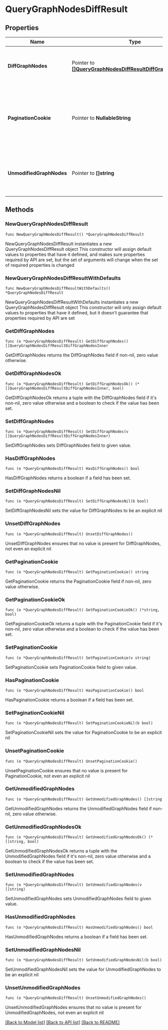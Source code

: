 # QueryGraphNodesDiffResult

## Properties

Name | Type | Description | Notes
------------ | ------------- | ------------- | -------------
**DiffGraphNodes** | Pointer to [**[]QueryGraphNodesDiffResultDiffGraphNodesInner**](QueryGraphNodesDiffResultDiffGraphNodesInner.md) | Specifies the list of diff for all the nodes matching the filter | [optional] 
**PaginationCookie** | Pointer to **NullableString** | Specifies the pagination cookie with which subsequent parts of the response can be fetched. | [optional] 
**UnmodifiedGraphNodes** | Pointer to **[]string** | Specifies the list of all the graph node ids which are unmodified. | [optional] 

## Methods

### NewQueryGraphNodesDiffResult

`func NewQueryGraphNodesDiffResult() *QueryGraphNodesDiffResult`

NewQueryGraphNodesDiffResult instantiates a new QueryGraphNodesDiffResult object
This constructor will assign default values to properties that have it defined,
and makes sure properties required by API are set, but the set of arguments
will change when the set of required properties is changed

### NewQueryGraphNodesDiffResultWithDefaults

`func NewQueryGraphNodesDiffResultWithDefaults() *QueryGraphNodesDiffResult`

NewQueryGraphNodesDiffResultWithDefaults instantiates a new QueryGraphNodesDiffResult object
This constructor will only assign default values to properties that have it defined,
but it doesn't guarantee that properties required by API are set

### GetDiffGraphNodes

`func (o *QueryGraphNodesDiffResult) GetDiffGraphNodes() []QueryGraphNodesDiffResultDiffGraphNodesInner`

GetDiffGraphNodes returns the DiffGraphNodes field if non-nil, zero value otherwise.

### GetDiffGraphNodesOk

`func (o *QueryGraphNodesDiffResult) GetDiffGraphNodesOk() (*[]QueryGraphNodesDiffResultDiffGraphNodesInner, bool)`

GetDiffGraphNodesOk returns a tuple with the DiffGraphNodes field if it's non-nil, zero value otherwise
and a boolean to check if the value has been set.

### SetDiffGraphNodes

`func (o *QueryGraphNodesDiffResult) SetDiffGraphNodes(v []QueryGraphNodesDiffResultDiffGraphNodesInner)`

SetDiffGraphNodes sets DiffGraphNodes field to given value.

### HasDiffGraphNodes

`func (o *QueryGraphNodesDiffResult) HasDiffGraphNodes() bool`

HasDiffGraphNodes returns a boolean if a field has been set.

### SetDiffGraphNodesNil

`func (o *QueryGraphNodesDiffResult) SetDiffGraphNodesNil(b bool)`

 SetDiffGraphNodesNil sets the value for DiffGraphNodes to be an explicit nil

### UnsetDiffGraphNodes
`func (o *QueryGraphNodesDiffResult) UnsetDiffGraphNodes()`

UnsetDiffGraphNodes ensures that no value is present for DiffGraphNodes, not even an explicit nil
### GetPaginationCookie

`func (o *QueryGraphNodesDiffResult) GetPaginationCookie() string`

GetPaginationCookie returns the PaginationCookie field if non-nil, zero value otherwise.

### GetPaginationCookieOk

`func (o *QueryGraphNodesDiffResult) GetPaginationCookieOk() (*string, bool)`

GetPaginationCookieOk returns a tuple with the PaginationCookie field if it's non-nil, zero value otherwise
and a boolean to check if the value has been set.

### SetPaginationCookie

`func (o *QueryGraphNodesDiffResult) SetPaginationCookie(v string)`

SetPaginationCookie sets PaginationCookie field to given value.

### HasPaginationCookie

`func (o *QueryGraphNodesDiffResult) HasPaginationCookie() bool`

HasPaginationCookie returns a boolean if a field has been set.

### SetPaginationCookieNil

`func (o *QueryGraphNodesDiffResult) SetPaginationCookieNil(b bool)`

 SetPaginationCookieNil sets the value for PaginationCookie to be an explicit nil

### UnsetPaginationCookie
`func (o *QueryGraphNodesDiffResult) UnsetPaginationCookie()`

UnsetPaginationCookie ensures that no value is present for PaginationCookie, not even an explicit nil
### GetUnmodifiedGraphNodes

`func (o *QueryGraphNodesDiffResult) GetUnmodifiedGraphNodes() []string`

GetUnmodifiedGraphNodes returns the UnmodifiedGraphNodes field if non-nil, zero value otherwise.

### GetUnmodifiedGraphNodesOk

`func (o *QueryGraphNodesDiffResult) GetUnmodifiedGraphNodesOk() (*[]string, bool)`

GetUnmodifiedGraphNodesOk returns a tuple with the UnmodifiedGraphNodes field if it's non-nil, zero value otherwise
and a boolean to check if the value has been set.

### SetUnmodifiedGraphNodes

`func (o *QueryGraphNodesDiffResult) SetUnmodifiedGraphNodes(v []string)`

SetUnmodifiedGraphNodes sets UnmodifiedGraphNodes field to given value.

### HasUnmodifiedGraphNodes

`func (o *QueryGraphNodesDiffResult) HasUnmodifiedGraphNodes() bool`

HasUnmodifiedGraphNodes returns a boolean if a field has been set.

### SetUnmodifiedGraphNodesNil

`func (o *QueryGraphNodesDiffResult) SetUnmodifiedGraphNodesNil(b bool)`

 SetUnmodifiedGraphNodesNil sets the value for UnmodifiedGraphNodes to be an explicit nil

### UnsetUnmodifiedGraphNodes
`func (o *QueryGraphNodesDiffResult) UnsetUnmodifiedGraphNodes()`

UnsetUnmodifiedGraphNodes ensures that no value is present for UnmodifiedGraphNodes, not even an explicit nil

[[Back to Model list]](../README.md#documentation-for-models) [[Back to API list]](../README.md#documentation-for-api-endpoints) [[Back to README]](../README.md)



